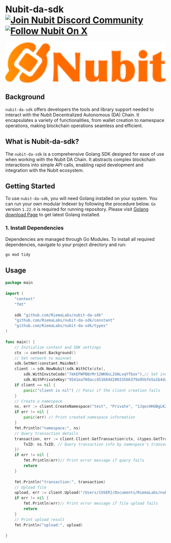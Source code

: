 # Nubit-da-sdk [![Join Nubit Discord Community](https://img.shields.io/discord/916984413944967180?logo=discord&style=flat)](https://discord.gg/5sVBzYa4Sg) [![Follow Nubit On X](https://img.shields.io/twitter/follow/nubit_org)](https://twitter.com/Nubit_org)

<img src="assets/logo.svg" width="600px" alt="Nubit Logo" />

## Background
`nubit-da-sdk` offers developers the tools and library support needed to interact with the Nubit Decentralized Autonomous (DA) Chain. It encapsulates a variety of functionalities, from wallet creation to namespace operations, making blockchain operations seamless and efficient.

## What is Nubit-da-sdk?
The `nubit-da-sdk` is a comprehensive Golang SDK designed for ease of use when working with the Nubit DA Chain. It abstracts complex blockchain interactions into simple API calls, enabling rapid development and integration with the Nubit ecosystem.

## Getting Started
To use `nubit-da-sdk`, you will need Golang installed on your system. You can run your own modular Indexer by following the procedure below. `Go` version `1.22.0` is required for running repository. Please visit [Golang download Page](https://go.dev/doc/install) to get latest Golang installed.

### 1. Install Dependencies
Dependencies are managed through Go Modules. To install all required dependencies, navigate to your project directory and run:

```Bash
go mod tidy
```

## Usage
```go
package main

import (
	"context"
	"fmt"

	sdk "github.com/RiemaLabs/nubit-da-sdk"
	"github.com/RiemaLabs/nubit-da-sdk/constant"
	"github.com/RiemaLabs/nubit-da-sdk/types"
)

func main() {
	// Initialize context and SDK settings
	ctx := context.Background()
	// Set network to mainnet
	sdk.SetNet(constant.MainNet)
	client := sdk.NewNubit(sdk.WithCtx(ctx),
		sdk.WithInviteCode("7mkEPWPBBrMr12WKNsL2UALvqYfbox"),// Set invite code
		sdk.WithPrivateKey("9541ea760acc451684d28033566379a95bfe5a1b4da4a56a7df6055e4fa93eac")) // Set private key
	if client == nil {
		panic("client is nil") // Panic if the client creation fails
	}
	// Create a namespace
	ns, err := client.CreateNamespace("test", "Private", "1JqocHHUBgLKZxzQpCqrrzMnV6QV4XrUJr", []string{"18JTw53V9MMtGax7es3GMPQHwjpjNFyPj1", "1JqocHHUBgLKZxzQpCqrrzMnV6QV4XrUJr"})
	if err != nil {
		panic(err) // Print created namespace information
	}
	fmt.Println("namespace:", ns)
	// Query transaction details
	transaction, err := client.Client.GetTransaction(ctx, &types.GetTransactionReq{
		TxID: ns.TxID, // Query transaction info by namespace's transaction ID
	})
	if err != nil {
		fmt.Println(err)// Print error message if query fails
		return
	}

	fmt.Println("transaction:", transaction)
	// Upload file
	upload, err := client.Upload("/Users/{USER}/Documents/RiemaLabs/nubit-da-sdk/test/main.go", transaction.NID,0) // If the fee is 0, it will be obtained automatically, but of course it can also be obtained through the client. GetEstimateFee, 0 is recommended
	if err != nil {
		fmt.Println(err)// Print error message if file upload fails
		return
	}
	// Print upload result
	fmt.Println("upload:", upload)

}


```